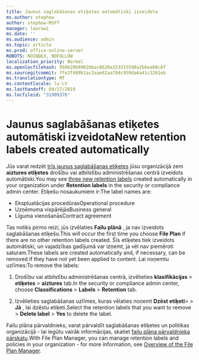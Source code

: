 ```yaml
---
title: Jaunus saglabāšanas etiķetes automātiski izveidota
ms.author: stephow
author: stephow-MSFT
manager: laurawi
ms.date: ''
ms.audience: admin
ms.topic: article
ms.prod: office-online-server
ROBOTS: NOINDEX, NOFOLLOW
localization_priority: Normal
ms.openlocfilehash: 950b20b9982bbac8620a153315598a2b6ea08c6f
ms.sourcegitcommit: ffe2f489b1ac3aae62aa784c959da6a41c3261eb
ms.translationtype: MT
ms.contentlocale: lv-LV
ms.lasthandoff: 04/17/2019
ms.locfileid: "31909376"
---
```

# <a name="new-retention-labels-created-automatically"></a><span data-ttu-id="79709-102">Jaunus saglabāšanas etiķetes automātiski izveidota</span><span class="sxs-lookup"><span data-stu-id="79709-102">New retention labels created automatically</span></span>

<span data-ttu-id="79709-103">Jūs varat redzēt [trīs jaunus saglabāšanas etiķetes](https://docs.microsoft.com/en-us/office365/securitycompliance/file-plan-manager#default-retention-labels-and-label-policy) jūsu organizācijā zem **aiztures etiķetes** drošību vai atbilstību administrēšanas centrā izveidots automātiski.</span><span class="sxs-lookup"><span data-stu-id="79709-103">You may see [three new retention labels](https://docs.microsoft.com/en-us/office365/securitycompliance/file-plan-manager#default-retention-labels-and-label-policy) created automatically in your organization under **Retention labels** in the security or compliance admin center.</span></span> <span data-ttu-id="79709-104">Etiķešu nosaukumiem ir:</span><span class="sxs-lookup"><span data-stu-id="79709-104">The label names are:</span></span>

- <span data-ttu-id="79709-105">Ekspluatācijas procedūras</span><span class="sxs-lookup"><span data-stu-id="79709-105">Operational procedure</span></span>
- <span data-ttu-id="79709-106">Uzņēmuma vispārējās</span><span class="sxs-lookup"><span data-stu-id="79709-106">Business general</span></span>
- <span data-ttu-id="79709-107">Līguma vienošanās</span><span class="sxs-lookup"><span data-stu-id="79709-107">Contract agreement</span></span>

<span data-ttu-id="79709-108">Tas notiks pirmo reizi, jūs izvēlaties **Failu plānā** , ja nav izveidots saglabāšanas etiķešu.</span><span class="sxs-lookup"><span data-stu-id="79709-108">This will occur the first time you choose **File Plan** if there are no other retention labels created.</span></span> <span data-ttu-id="79709-109">Šīs etiķetes tiek izveidots automātiski, un vajadzības gadījumā var izņemt, ja vēl nav piemēroti saturam.</span><span class="sxs-lookup"><span data-stu-id="79709-109">These labels are created automatically and, if necessary, can be removed if they have not yet been applied to content.</span></span> <span data-ttu-id="79709-110">Lai noņemtu uzlīmes:</span><span class="sxs-lookup"><span data-stu-id="79709-110">To remove the labels:</span></span>

1. <span data-ttu-id="79709-111">Drošību vai atbilstību administrēšanas centrā, izvēlieties **klasifikācijas** > **etiķetes** > **aiztures** tab.</span><span class="sxs-lookup"><span data-stu-id="79709-111">In the security or compliance admin center, choose **Classifications** > **Labels** > **Retention** tab.</span></span>

1. <span data-ttu-id="79709-112">Izvēlieties saglabāšanas uzlīmes, kuras vēlaties noņemt **Dzēst etiķeti**> > **Jā** , lai dzēstu etiķeti.</span><span class="sxs-lookup"><span data-stu-id="79709-112">Select the retention labels that you want to remove > **Delete label** > **Yes** to delete the label.</span></span>

<span data-ttu-id="79709-113">Failu plāna pārvaldnieks, varat pārvaldīt saglabāšanas etiķetes un politikas organizācijā - lai iegūtu vairāk informācijas, skatiet [failu plāna pārvaldnieka pārskatu](https://docs.microsoft.com/en-us/office365/securitycompliance/file-plan-manager).</span><span class="sxs-lookup"><span data-stu-id="79709-113">With File Plan Manager, you can manage retention labels and policies in your organization - for more information, see [Overview of the File Plan Manager](https://docs.microsoft.com/en-us/office365/securitycompliance/file-plan-manager).</span></span>